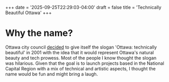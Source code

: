 +++
date = '2025-09-25T22:29:03-04:00'
draft = false
title = 'Technically Beautiful Ottawa'
+++
# Why the name?
Ottawa city council [decided](https://www.cbc.ca/news/canada/ottawa-s-new-slogan-technically-beautiful-1.266126) to give itself the slogan 'Ottawa: technically beautiful' in 2001 with the idea that it would represent Ottawa's natural beauty and tech prowess. Most of the people I know thought the slogan was hilarious. Given that the goal is to launch projects based in the National Capital Region with a mix of technical and artistic aspects, I thought the name would be fun and might bring a laugh.

